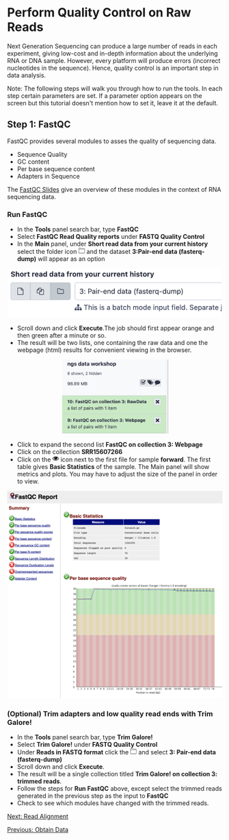 # Perform Quality Control on Raw Reads

Next Generation Sequencing can produce a large number of reads in each experiment, giving low-cost and in-depth information about the underlying RNA or DNA sample. However, every platform will produce errors (incorrect nucleotides in the sequence). Hence, quality control is an important step in data analysis. 

Note: The following steps will walk you through how to run the tools. In each step certain parameters are set. If a parameter option appears on the screen but this tutorial doesn't mention how to set it, leave it at the default. 

## Step 1: FastQC

FastQC provides several modules to asses the quality of sequencing data. 
- Sequence Quality
- GC content
- Per base sequence content
- Adapters in Sequence

The [FastQC Slides](../slides/intro_ngs_galaxy_sarscov2_1hr_fastqc.pdf) give an overview of these modules in the context of RNA sequencing data.

### Run FastQC

- In the **Tools** panel search bar, type **FastQC**
- Select **FastQC Read Quality reports** under **FASTQ Quality Control**
- In the **Main** panel, under **Short read data from your current history** select the folder icon <img src="../img/download.png" width="15"> and the dataset **3:Pair-end data (fasterq-dump)** will appear as an option

<p align="center">
<img src="../img/process/fastqc1.png" width="500">
</p>

- Scroll down and click **Execute**.The job should first appear orange and then green after a minute or so.
- The result will be two lists, one containing the raw data and one the webpage (html) results for convenient viewing in the browser.

<p align="center">
<img src="../img/process/fastqc2.png" width="250">
</p>

- Click to expand the second list **FastQC on collection 3: Webpage**
- Click on the collection **SRR15607266**
- Click on the <img src="../img/eye.png" width="15"> icon next to the first file for sample **forward**. The first table gives **Basic Statistics** of the sample. The Main panel will show metrics and plots. You may have to adjust the size of the panel in order to view.

<img src="../img/process/fastqc_result_1.png" width="700">


### (Optional) Trim adapters and low quality read ends with Trim Galore!
- In the **Tools** panel search bar, type **Trim Galore!**
- Select **Trim Galore!** under **FASTQ Quality Control**
- Under **Reads in FASTQ format** click the <img src="../img/download.png" width="15"> and select **3: Pair-end data (fasterq-dump)**
- Scroll down and click **Execute**.
- The result will be a single collection titled **Trim Galore! on collection 3: trimmed reads**.
- Follow the steps for **Run FastQC** above, except select the trimmed reads generated in the previous step as the input to **FastQC**
- Check to see which modules have changed with the trimmed reads.


[Next: Read Alignment](03_Read_alignment.md)

[Previous: Obtain Data](01_Obtain_Data.md)
